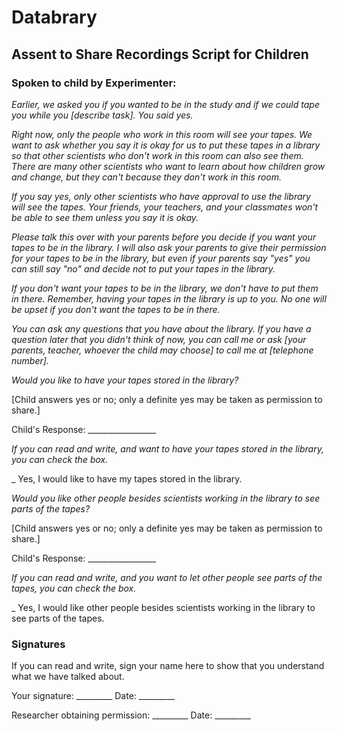 # Databrary
## Assent to Share Recordings Script for Children

### Spoken to child by Experimenter:

*Earlier, we asked you if you wanted to be in the study and if we could tape you while you [describe task]. You said yes.*

*Right now, only the people who work in this room will see your tapes. We want to ask whether you say it is okay for us to put these tapes in a library so that other scientists who don't work in this room can also see them. There are many other scientists who want to learn about how children grow and change, but they can't because they don't work in this room.*

*If you say yes, only other scientists who have approval to use the library will see the tapes. Your friends, your teachers, and your classmates won't be able to see them unless you say it is okay.* 

*Please talk this over with your parents before you decide if you want your tapes to be in the library. I will also ask your parents to give their permission for your tapes to be in the library, but even if your parents say "yes" you can still say "no" and decide not to put your tapes in the library.*

*If you don't want your tapes to be in the library, we don't have to put them in there. Remember, having your tapes in the library is up to you. No one will be upset if you don't want the tapes to be in there.*

*You can ask any questions that you have about the library. If you have a question later that you didn't think of now, you can call me or ask [your parents, teacher, whoever the child may choose] to call me at [telephone number].*

*Would you like to have your tapes stored in the library?*

[Child answers yes or no; only a definite yes may be taken as permission to share.]

Child's Response: _________________

*If you can read and write, and want to have your tapes stored in the library, you can check the box.*

_ Yes, I would like to have my tapes stored in the library.

*Would you like other people besides scientists working in the library to see parts of the tapes?*

[Child answers yes or no; only a definite yes may be taken as permission to share.]

Child's Response: _________________

*If you can read and write, and you want to let other people see parts of the tapes, you can check the box.*

_ Yes, I would like other people besides scientists working in the library to see parts of the tapes.

### Signatures

If you can read and write, sign your name here to show that you understand what we have talked about. 

Your signature: _________					Date: _________

Researcher obtaining permission: _________	Date: _________


